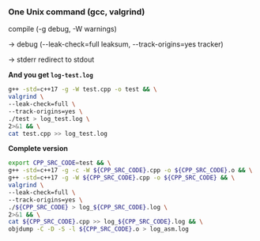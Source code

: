 ### One Unix command (gcc, valgrind)

compile (-g debug, -W warnings)

-> debug (--leak-check=full leaksum, --track-origins=yes tracker)

-> stderr redirect to stdout

__And you get `log-test.log`__

```bash
g++ -std=c++17 -g -W test.cpp -o test && \
valgrind \
--leak-check=full \
--track-origins=yes \
./test > log_test.log \
2>&1 && \
cat test.cpp >> log_test.log
```

__Complete version__

```bash
export CPP_SRC_CODE=test && \
g++ -std=c++17 -g -c -W ${CPP_SRC_CODE}.cpp -o ${CPP_SRC_CODE}.o && \
g++ -std=c++17 -g -W ${CPP_SRC_CODE}.cpp -o ${CPP_SRC_CODE} && \
valgrind \
--leak-check=full \
--track-origins=yes \
./${CPP_SRC_CODE} > log_${CPP_SRC_CODE}.log \
2>&1 && \
cat ${CPP_SRC_CODE}.cpp >> log_${CPP_SRC_CODE}.log && \
objdump -C -D -S -l ${CPP_SRC_CODE}.o > log_asm.log
```
